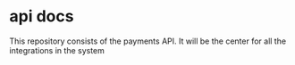 # api docs
This repository consists of the payments API. It will be the center for all the integrations in the system
